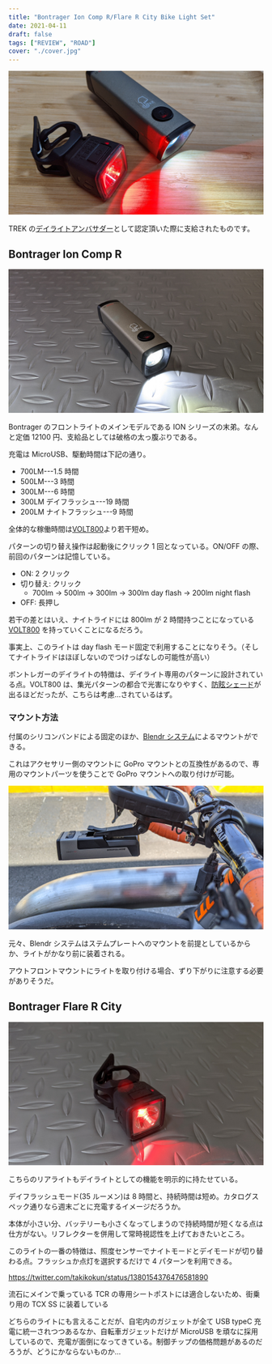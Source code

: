 ```yaml
---
title: "Bontrager Ion Comp R/Flare R City Bike Light Set"
date: 2021-04-11
draft: false
tags: ["REVIEW", "ROAD"]
cover: "./cover.jpg"
---
```


![cover](./cover.jpg)

TREK の[デイライトアンバサダー](https://blog.trekbikes.com/ja/2021/02/24/daylight-ambassador/)として認定頂いた際に支給されたものです。

<LinkBox url="https://blog.trekbikes.com/ja/2021/02/24/daylight-ambassador/" />

## Bontrager Ion Comp R

![Bontrager Ion Comp R](./ion_comp.jpg)

Bontrager のフロントライトのメインモデルである ION シリーズの末弟。なんと定価 12100 円、支給品としては破格の太っ腹ぶりである。

充電は MicroUSB、駆動時間は下記の通り。

- 700LM---1.5 時間
- 500LM---3 時間
- 300LM---6 時間
- 300LM デイフラッシュ---19 時間
- 200LM ナイトフラッシュ---9 時間

全体的な稼働時間は[VOLT800](https://store.shopping.yahoo.co.jp/worldcycle/CAT-J-108LEREL471RC.html)より若干短め。

パターンの切り替え操作は起動後にクリック 1 回となっている。ON/OFF の際、前回のパターンは記憶している。

- ON: 2 クリック
- 切り替え: クリック
  - 700lm -> 500lm -> 300lm -> 300lm day flash -> 200lm night flash
- OFF: 長押し

若干の差とはいえ、ナイトライドには 800lm が 2 時間持つことになっている [VOLT800](https://store.shopping.yahoo.co.jp/worldcycle/CAT-J-108LEREL471RC.html) を持っていくことになるだろう。

事実上、このライトは day flash モード固定で利用することになりそう。（そしてナイトライドはほぼしないのでつけっぱなしの可能性が高い）

ボントレガーのデイライトの特徴は、デイライト専用のパターンに設計されている点。VOLT800 は、集光パターンの都合で光害になりやすく、[防眩シェード](https://amzn.to/2PSMMZY)が出るほどだったが、こちらは考慮…されているはず。

### マウント方法

付属のシリコンバンドによる固定のほか、[Blendr システム](https://www.trekbikes.com/jp/ja_JP/bontrager_blendr_how_to/)によるマウントができる。

これはアクセサリー側のマウントに GoPro マウントとの互換性があるので、専用のマウントパーツを使うことで GoPro マウントへの取り付けが可能。

![GoProマウントにロード用マウントを取り付けた状態](./gopro_mount.jpg)

元々、Blendr システムはステムプレートへのマウントを前提としているからか、ライトがかなり前に装着される。

アウトフロントマウントにライトを取り付ける場合、ずり下がりに注意する必要がありそうだ。

<LinkBox url="https://www.trekbikes.com/jp/ja_JP/%E3%82%A2%E3%82%AF%E3%82%BB%E3%82%B5%E3%83%AA%E3%83%BC/%E3%83%90%E3%82%A4%E3%82%AF%E3%82%A2%E3%82%AF%E3%82%BB%E3%82%B5%E3%83%AA%E3%83%BC/%E8%87%AA%E8%BB%A2%E8%BB%8A%E7%94%A8%E3%83%A9%E3%82%A4%E3%83%88/%E3%83%95%E3%83%AD%E3%83%B3%E3%83%88%E3%83%A9%E3%82%A4%E3%83%88/bontrager-ion-comp-r-front-bike-light/p/30762/?colorCode=grey" />

## Bontrager Flare R City

![Bontrager Flare R City](./flare_r.jpg)

こちらのリアライトもデイライトとしての機能を明示的に持たせている。

デイフラッシュモード(35 ルーメン)は 8 時間と、持続時間は短め。カタログスペック通りなら週末ごとに充電するイメージだろうか。

本体が小さい分、バッテリーも小さくなってしまうので持続時間が短くなる点は仕方がない。リフレクターを併用して常時視認性を上げておきたいところ。

<LinkBox url="https://blog.gensobunya.net/post/2021/03/barend_reflection/" />

このライトの一番の特徴は、照度センサーでナイトモードとデイモードが切り替わる点。フラッシュか点灯を選択するだけで 4 パターンを利用できる。

https://twitter.com/takikokun/status/1380154376476581890

<LinkBox url="https://www.trekbikes.com/jp/ja_JP/%E3%82%A2%E3%82%AF%E3%82%BB%E3%82%B5%E3%83%AA%E3%83%BC/%E3%83%90%E3%82%A4%E3%82%AF%E3%82%A2%E3%82%AF%E3%82%BB%E3%82%B5%E3%83%AA%E3%83%BC/%E8%87%AA%E8%BB%A2%E8%BB%8A%E7%94%A8%E3%83%A9%E3%82%A4%E3%83%88/%E3%83%AA%E3%82%A2%E3%83%A9%E3%82%A4%E3%83%88/bontrager-flare-r-city-rear-bike-light/p/14241/?colorCode=black" />

流石にメインで乗っている TCR の専用シートポストには適合しないため、街乗り用の TCX SS に装着している

どちらのライトにも言えることだが、自宅内のガジェットが全て USB typeC 充電に統一されつつあるなか、自転車ガジェットだけが MicroUSB を頑なに採用しているので、充電が面倒になってきている。制御チップの価格問題があるのだろうが、どうにかならないものか…
